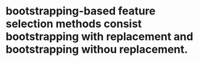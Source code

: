# bootstrapping-based feature selection methods consist bootstrapping with replacement and bootstrapping withou replacement.
